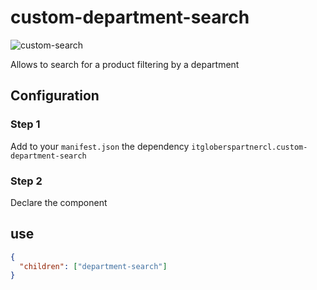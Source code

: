 
# custom-department-search

![custom-search](https://user-images.githubusercontent.com/94660803/209266425-4dfc1771-aecd-4a22-85fc-fd425db7c4da.png)

Allows to search for a product filtering by a department

## Configuration

### Step 1 

Add to your `manifest.json` the dependency `itgloberspartnercl.custom-department-search`

### Step 2

Declare the component

## use

```json
{
  "children": ["department-search"]
}
```






